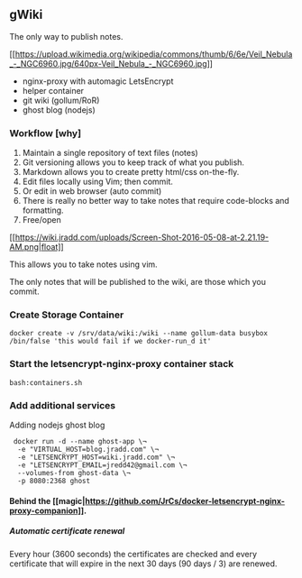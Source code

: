## gWiki
The only way to publish notes.

[[https://upload.wikimedia.org/wikipedia/commons/thumb/6/6e/Veil_Nebula_-_NGC6960.jpg/640px-Veil_Nebula_-_NGC6960.jpg]]  

- nginx-proxy with automagic LetsEncrypt
- helper container
- git wiki (gollum/RoR)
- ghost blog (nodejs)  


### Workflow [why]

1. Maintain a single repository of text files (notes)
2. Git versioning allows you to keep track of what you publish.
3. Markdown allows you to create pretty html/css on-the-fly.
4. Edit files locally using Vim; then commit.
5. Or edit in web browser (auto commit)
6. There is really no better way to take notes that require code-blocks and formatting.
7. Free/open


[[https://wiki.jradd.com/uploads/Screen-Shot-2016-05-08-at-2.21.19-AM.png|float]]    


This allows you to take notes using vim. 

The only notes that will be published to the wiki, are those which you commit. 

### Create Storage Container

`docker create -v /srv/data/wiki:/wiki --name gollum-data busybox /bin/false 'this would fail if we docker-run_d it'`

### Start the letsencrypt-nginx-proxy container stack 

```bash:containers.sh```  

### Add additional services

Adding nodejs ghost blog 

```
 docker run -d --name ghost-app \¬
  -e "VIRTUAL_HOST=blog.jradd.com" \¬
  -e "LETSENCRYPT_HOST=wiki.jradd.com" \¬
  -e "LETSENCRYPT_EMAIL=jredd42@gmail.com \¬
  --volumes-from ghost-data \¬
  -p 8080:2368 ghost
```

#### Behind the [[magic|https://github.com/JrCs/docker-letsencrypt-nginx-proxy-companion]].  

##### Automatic certificate renewal
Every hour (3600 seconds) the certificates are checked and every certificate that will expire in the next 30 days (90 days / 3) are renewed.
